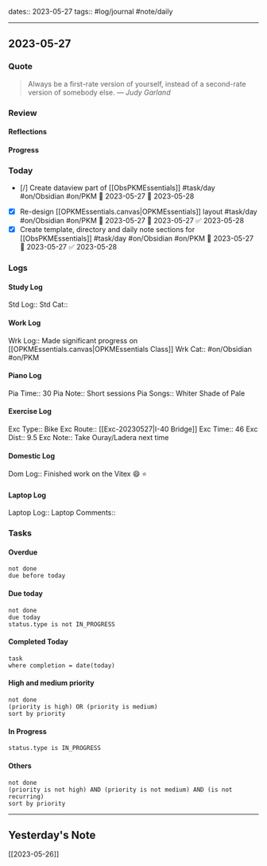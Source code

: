 dates:: 2023-05-27
tags:: #log/journal #note/daily 

---
## 2023-05-27

### Quote

> Always be a first-rate version of yourself, instead of a second-rate version of somebody else.
> — <cite>Judy Garland</cite>


### Review

#### Reflections

#### Progress

### Today
- [/] Create dataview part of [[ObsPKMEssentials]] #task/day #on/Obsidian #on/PKM 🛫 2023-05-27 📅 2023-05-28
- [x] Re-design [[OPKMEssentials.canvas|OPKMEssentials]] layout #task/day #on/Obsidian #on/PKM 🛫 2023-05-27 📅 2023-05-27 ✅ 2023-05-28
- [x] Create template, directory and daily note sections for [[ObsPKMEssentials]] #task/day #on/Obsidian #on/PKM 🛫 2023-05-27 📅 2023-05-27 ✅ 2023-05-28

### Logs

#### Study Log
Std Log:: 
Std Cat:: 

#### Work Log
Wrk Log:: Made significant progress on [[OPKMEssentials.canvas|OPKMEssentials Class]]
Wrk Cat:: #on/Obsidian #on/PKM 

#### Piano Log
Pia Time:: 30
Pia Note:: Short sessions
Pia Songs:: Whiter Shade of Pale

#### Exercise Log

Exc Type:: Bike
Exc Route:: [[Exc-20230527|I-40 Bridge]]
Exc Time:: 46
Exc Dist:: 9.5
Exc Note:: Take Ouray/Ladera next time

#### Domestic Log

Dom Log:: Finished work on the Vitex 😄 ⭐

#### Laptop Log

Laptop Log:: 
Laptop Comments::

### Tasks

#### Overdue

```tasks
not done
due before today
```


#### Due today

```tasks
not done
due today
status.type is not IN_PROGRESS
```

#### Completed Today

```dataview
task
where completion = date(today)
```


#### High and medium priority

```tasks
not done
(priority is high) OR (priority is medium)
sort by priority
```

#### In Progress

```tasks
status.type is IN_PROGRESS
```

#### Others

```tasks
not done
(priority is not high) AND (priority is not medium) AND (is not recurring)
sort by priority
```


---
## Yesterday's Note

[[2023-05-26]]


